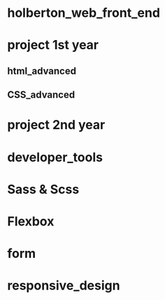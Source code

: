 # holberton_web_front_end
# project 1st year

## html_advanced
## CSS_advanced

# project 2nd year

# developer_tools
# Sass & Scss
# Flexbox
# form
# responsive_design